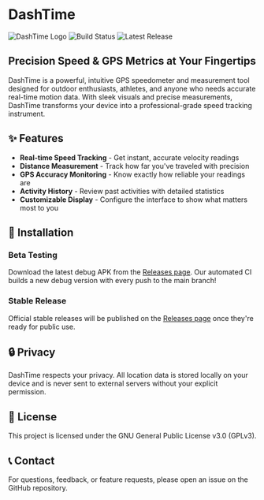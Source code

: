 # DashTime

![DashTime Logo](https://img.shields.io/badge/DashTime-GPS%20Speedometer-blue?style=for-the-badge)
![Build Status](https://img.shields.io/github/workflow/status/CRZX1337/DashTime/Build%20Debug%20APK?style=for-the-badge)
![Latest Release](https://img.shields.io/github/v/release/CRZX1337/DashTime?include_prereleases&style=for-the-badge)

## Precision Speed & GPS Metrics at Your Fingertips

DashTime is a powerful, intuitive GPS speedometer and measurement tool designed for outdoor enthusiasts, athletes, and anyone who needs accurate real-time motion data. With sleek visuals and precise measurements, DashTime transforms your device into a professional-grade speed tracking instrument.

## ✨ Features

- **Real-time Speed Tracking** - Get instant, accurate velocity readings
- **Distance Measurement** - Track how far you've traveled with precision
- **GPS Accuracy Monitoring** - Know exactly how reliable your readings are
- **Activity History** - Review past activities with detailed statistics
- **Customizable Display** - Configure the interface to show what matters most to you

## 📱 Installation

### Beta Testing
Download the latest debug APK from the [Releases page](https://github.com/CRZX1337/DashTime/releases). Our automated CI builds a new debug version with every push to the main branch!

### Stable Release
Official stable releases will be published on the [Releases page](https://github.com/CRZX1337/DashTime/releases) once they're ready for public use.

## 🔒 Privacy

DashTime respects your privacy. All location data is stored locally on your device and is never sent to external servers without your explicit permission.

## 📄 License

This project is licensed under the GNU General Public License v3.0 (GPLv3).

## 📞 Contact

For questions, feedback, or feature requests, please open an issue on the GitHub repository.
